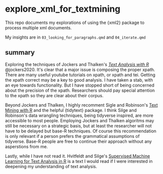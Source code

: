 
# explore_xml_for_textmining

<!-- badges: start -->
<!-- badges: end -->


This repo documents my explorations of using the {xml2} package to process multiple xml documents.

My insights are in `03_looking_for_paragraphs.qmd` and `04_iterate.qmd`

## summary

Exploring the techniques of Jockers and Thalken's [*Text Analysis with R*](https://link.springer.com/book/10.1007/978-3-030-39643-5) @jockers2020.  It's clear that a major issue is composing the proper xpath.  There are many useful youtube tutorials on xpath, or xpath and tei.  Getting the xpath correct may be a key to good analysis.  I have taken a stab, with an eye towards functionality.  But I have stopped short of being concerned about the precision of the xpath.  Researchers should pay special attention to the xpath so they are clear about their corpus.

Beyond Jockers and Thalken, I highly recomment Sigle and Robinson's [Text Mining with R](https://www.tidytextmining.com/) and the helpful {tidytext} package.  I think Silge and Robinson's data wrangling techniques, being tidyverse inspired, are more accessible to most people.  Employing Jockers and Thalken algoritms may still be necessary on a strategic basis, but at least the researcher will not have to be delayed but base-R techniques.  Of course this recommendation is only relevant if a person prefers the grammatical assumptions of tidyverse.  Base-R people are free to continue their approach without any asperstions from me.

Lastly, while I have not read it.  Hvitfeldt and Silge's [Supervised Machine Learning for Text Analysis in R](https://smltar.com/) is a text I would read if I were interested in deepening my understanding of text analysis.


